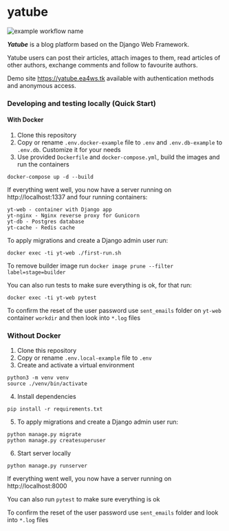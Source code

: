 # yatube

![example workflow name](https://github.com/evgfitil/yatube/workflows/Yatube-CI/badge.svg)

***Yatube*** is a blog platform based on the Django Web Framework.

Yatube users can post their articles, attach images to them, read articles of other authors, exchange comments and follow to favourite authors.

Demo site https://yatube.ea4ws.tk available with authentication methods and anonymous access.

### Developing and testing locally (Quick Start)

#### With Docker

  1. Clone this repository
  2. Copy or rename `.env.docker-example` file to `.env` and `.env.db-example` to `.env.db`. Customize it for your needs
  3. Use provided `Dockerfile` and `docker-compose.yml`, build the images and run the containers
  ```
  docker-compose up -d --build
  ```
  If everything went well, you now have a server running on http://localhost:1337 and four running containers:
    
    yt-web - container with Django app
    yt-nginx - Nginx reverse proxy for Gunicorn
    yt-db - Postgres database
    yt-cache - Redis cache
  
  To apply migrations and create a Django admin user run:
  ```
  docker exec -ti yt-web ./first-run.sh
  ```
  To remove builder image run `docker image prune --filter label=stage=builder`
  
  You can also run tests to make sure everything is ok, for that run:
  ```
  docker exec -ti yt-web pytest
  ```
  To confirm the reset of the user password use `sent_emails` folder on `yt-web` container `workdir` and then look into ``*.log`` files
  
### Without Docker

  1. Clone this repository
  2. Copy or rename `.env.local-example` file to `.env`
  3. Create and activate a virtual environment
  ```
  python3 -m venv venv
  source ./venv/bin/activate
  ```
  4. Install dependencies
  ```
  pip install -r requirements.txt
  ```
  5. To apply migrations and create a Django admin user run:
  ```
  python manage.py migrate
  python manage.py createsuperuser
  ```
  6. Start server locally
  ```
  python manage.py runserver
  ```
  If everything went well, you now have a server running on http://localhost:8000
  
  You can also run `pytest` to make sure everything is ok
  
  To confirm the reset of the user password use `sent_emails` folder and look into ``*.log`` files
  
